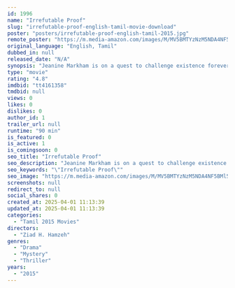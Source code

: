 ```yaml
---
id: 1996
name: "Irrefutable Proof"
slug: "irrefutable-proof-english-tamil-movie-download"
poster: "posters/irrefutable-proof-english-tamil-2015.jpg"
remote_poster: "https://m.media-amazon.com/images/M/MV5BMTYzNzM5NDA4NF5BMl5BanBnXkFtZTgwMzk1MTQ3NTE@._V1_SX300.jpg"
original_language: "English, Tamil"
dubbed_in: null
released_date: "N/A"
synopsis: "Jeanine Markham is on a quest to challenge existence forever."
type: "movie"
rating: "4.8"
imdbid: "tt4161358"
tmdbid: null
views: 0
likes: 0
dislikes: 0
author_id: 1
trailer_url: null
runtime: "90 min"
is_featured: 0
is_active: 1
is_comingsoon: 0
seo_title: "Irrefutable Proof"
seo_description: "Jeanine Markham is on a quest to challenge existence forever."
seo_keywords: "\"Irrefutable Proof\""
seo_image: "https://m.media-amazon.com/images/M/MV5BMTYzNzM5NDA4NF5BMl5BanBnXkFtZTgwMzk1MTQ3NTE@._V1_SX300.jpg"
screenshots: null
redirect_to: null
social_shares: 0
created_at: 2025-04-01 11:13:39
updated_at: 2025-04-01 11:13:39
categories:
  - "Tamil 2015 Movies"
directors:
  - "Ziad H. Hamzeh"
genres:
  - "Drama"
  - "Mystery"
  - "Thriller"
years:
  - "2015"
---
```

